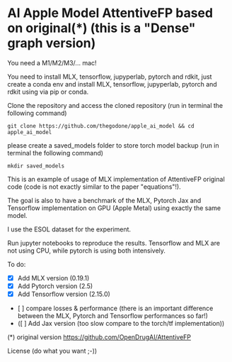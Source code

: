 # AI Apple Model AttentiveFP based on original(*) (this is a "Dense" graph version)

You need a M1/M2/M3/... mac!

You need to install MLX, tensorflow, jupyperlab, pytorch and rdkit, just create a conda env and install MLX, tensorflow, jupyperlab, pytorch and rdkit using via pip or conda.

Clone the repository and access the cloned repository (run in terminal the following command) 
````
git clone https://github.com/thegodone/apple_ai_model && cd apple_ai_model
````

please create a saved_models folder to store torch model backup (run in terminal the following command)
````
mkdir saved_models
````

This is an example of usage of MLX implementation of AttentiveFP original code (code is not exactly similar to the paper "equations"!).

The goal is also to have a benchmark of the MLX, Pytorch Jax and Tensorflow implementation on GPU (Apple Metal) using exactly the same model.

I use the ESOL dataset for the experiment.

Run jupyter notebooks to reproduce the results. Tensorflow and MLX are not using CPU, while pytorch is using both intensively.

To do:
- [x] Add MLX version (0.19.1)
- [x] Add Pytorch version (2.5)
- [x] Add Tensorflow version (2.15.0)
- [ ] compare losses & performance (there is an important difference between the MLX, Pytorch and Tensorflow performances so far!)
- ([ ] Add Jax version (too slow compare to the  torch/tf implementation))

(*) original version https://github.com/OpenDrugAI/AttentiveFP

License (do what you want ;-))
